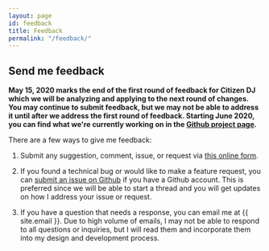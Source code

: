 ```yaml
---
layout: page
id: feedback
title: Feedback
permalink: "/feedback/"
---
```


## Send me feedback

**May 15, 2020 marks the end of the first round of feedback for Citizen DJ which we will be analyzing and applying to the next round of changes. You may continue to submit feedback, but we may not be able to address it until after we address the first round of feedback. Starting June 2020, you can find what we're currently working on in the [Github project page](https://github.com/LibraryOfCongress/citizen-dj/projects/1).**

There are a few ways to give me feedback:

1. Submit any suggestion, comment, issue, or request via [this online form](https://www.surveymonkey.com/r/BRNX3W5).

2. If you found a technical bug or would like to make a feature request, you can [submit an issue on Github](https://github.com/LibraryOfCongress/citizen-dj/issues) if you have a Github account. This is preferred since we will be able to start a thread and you will get updates on how I address your issue or request.

3. If you have a question that needs a response, you can email me at {{ site.email }}. Due to high volume of emails, I may not be able to respond to all questions or inquiries, but I will read them and incorporate them into my design and development process.
